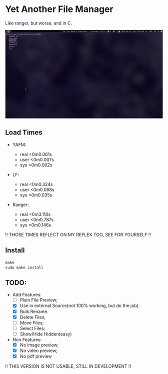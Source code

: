 # Yet Another File Manager

Like ranger, but worse, and in C.

![example](./newshow.png)

## Load Times
+ YAFM:
    - real    <0m0.061s
    - user    <0m0.007s
    - sys     <0m0.002s

+ LF:
    - real    <0m0.324s
    - user    <0m0.068s
    - sys     <0m0.035s

+ Ranger:
    - real    <0m3.110s
    - user    <0m0.787s
    - sys     <0m0.146s

!! THOSE TIMES REFLECT ON MY REFLEX TOO, SEE FOR YOURSELF !!

## Install

    make
    sudo make install

## TODO:

+ Add Features:
    - [ ] Plain File Preview;
    - [x] Use in external Source(not 100% working, but do the job).
    - [x] Bulk Rename.
    - [x] Delete Files;
    - [ ] Move Files;
    - [ ] Select Files;
    - [ ] Show/Hide Hidden(easy)

+ Non Features:
    - [x] No image preview;
    - [x] No video preview;
    - [x] No pdf preview

!! THIS VERSION IS NOT USABLE, STILL IN DEVELOPMENT !!
